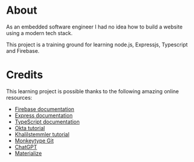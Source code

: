 # About

As an embedded software engineer I had no idea how to build a website using a modern
tech stack.

This project is a training ground for learning node.js, Expressjs, Typescript and Firebase.

# Credits

This learning project is possible thanks to the following amazing online resources:

* [Firebase documentation](https://firebase.google.com/docs?authuser=0)
* [Express documentation](https://expressjs.com/en/starter/installing.html)
* [TypeScript documentation](https://www.typescriptlang.org/docs/)
* [Okta tutorial](https://developer.okta.com/blog/2018/11/15/node-express-typescript)
* [Khalilstemmler tutorial](https://khalilstemmler.com/blogs/typescript/node-starter-project/)
* [Monkeytype Git](https://github.com/monkeytypegame/monkeytype)
* [ChatGPT](https://chat.openai.com/)
* [Materialize](https://materializecss.com)


